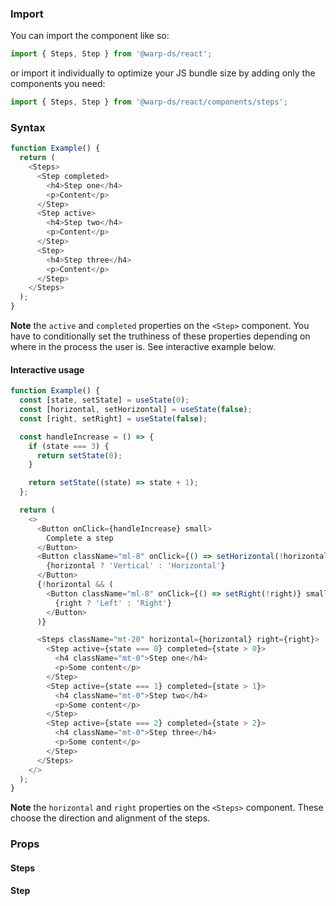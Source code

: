 ### Import

You can import the component like so:
```js
import { Steps, Step } from '@warp-ds/react';
```

or import it individually to optimize your JS bundle size by adding only the components you need:
```js
import { Steps, Step } from '@warp-ds/react/components/steps';

```

### Syntax

```js
function Example() {
  return (
    <Steps>
      <Step completed>
        <h4>Step one</h4>
        <p>Content</p>
      </Step>
      <Step active>
        <h4>Step two</h4>
        <p>Content</p>
      </Step>
      <Step>
        <h4>Step three</h4>
        <p>Content</p>
      </Step>
    </Steps>
  );
}
```

**Note** the `active` and `completed` properties on the `<Step>` component. You have to conditionally set the truthiness of these properties depending on where in the process the user is. See interactive example below.

#### Interactive usage

```js
function Example() {
  const [state, setState] = useState(0);
  const [horizontal, setHorizontal] = useState(false);
  const [right, setRight] = useState(false);

  const handleIncrease = () => {
    if (state === 3) {
      return setState(0);
    }

    return setState((state) => state + 1);
  };

  return (
    <>
      <Button onClick={handleIncrease} small>
        Complete a step
      </Button>
      <Button className="ml-8" onClick={() => setHorizontal(!horizontal)} small>
        {horizontal ? 'Vertical' : 'Horizontal'}
      </Button>
      {!horizontal && (
        <Button className="ml-8" onClick={() => setRight(!right)} small>
          {right ? 'Left' : 'Right'}
        </Button>
      )}

      <Steps className="mt-20" horizontal={horizontal} right={right}>
        <Step active={state === 0} completed={state > 0}>
          <h4 className="mt-0">Step one</h4>
          <p>Some content</p>
        </Step>
        <Step active={state === 1} completed={state > 1}>
          <h4 className="mt-0">Step two</h4>
          <p>Some content</p>
        </Step>
        <Step active={state === 2} completed={state > 2}>
          <h4 className="mt-0">Step three</h4>
          <p>Some content</p>
        </Step>
      </Steps>
    </>
  );
}
```

**Note** the `horizontal` and `right` properties on the `<Steps>` component. These choose the direction and alignment of the steps.

### Props

#### Steps

<api-table type="react" component="Steps" />

#### Step

<api-table type="react" component="Step" />